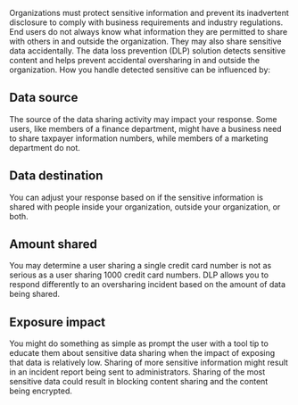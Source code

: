 Organizations must protect sensitive information and prevent its inadvertent disclosure to comply with business requirements and industry regulations. End users do not always know what information they are permitted to share with others in and outside the organization. They may also share sensitive data accidentally. The data loss prevention (DLP) solution detects sensitive content and helps prevent accidental oversharing in and outside the organization. How you handle detected sensitive can be influenced by: 

## Data source
The source of the data sharing activity may impact your response. Some users, like members of a finance department, might have a business need to share taxpayer information numbers, while members of a marketing department do not.

## Data destination
You can adjust your response based on if the sensitive information is shared with people inside your organization, outside your organization, or both.

## Amount shared
You may determine a user sharing a single credit card number is not as serious as a user sharing 1000 credit card numbers. DLP allows you to respond differently to an oversharing incident based on the amount of data being shared. 

## Exposure impact
You might do something as simple as prompt the user with a tool tip to educate them about sensitive data sharing when the impact of exposing that data is relatively low. Sharing of more sensitive information might result in an incident report being sent to administrators. Sharing of the most sensitive data could result in blocking content sharing and the content being encrypted.
